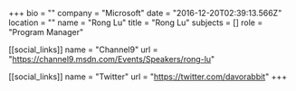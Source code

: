 +++
bio = ""
company = "Microsoft"
date = "2016-12-20T02:39:13.566Z"
location = ""
name = "Rong Lu"
title = "Rong Lu"
subjects = []
role = "Program Manager"

[[social_links]]
  name = "Channel9"
  url = "https://channel9.msdn.com/Events/Speakers/rong-lu"

[[social_links]]
  name = "Twitter"
  url = "https://twitter.com/davorabbit"
+++
